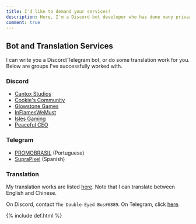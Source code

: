 ```yaml
---
title: I'd like to demand your services!
description: Here, I'm a Discord bot developer who has done many privaate contracts! Maybe you should... hire me?
comment: true
---
```


## Bot and Translation Services
I can write you a Discord/Telegram bot, or do some translation work for you. Below are groups I've successfully worked with.

### Discord
* [Cantox Studios](https://discord.gg/UaUtCmw)
* [Cookie's Community](https://discord.gg/YSYtKcc)
* [Glowstone Games](https://discord.gg/MjA5jaf)
* [InFlamesWeMust](https://twitch.tv/inflameswemust)
* [Isles Gaming](https://discord.gg/AB42Xpu)
* [Peaceful CEO](http://www.pceo.online/)

### Telegram
<script async src="https://telegram.org/js/telegram-widget.js?1" data-telegram-post="devlist/27" data-width="100%"></script>

* [PROMOBRASIL](https://t.me/promobrasil) (Portuguese)
* [SupraPixel](https://t.me/suprapixelsuprapixel) (Spanish)

### Translation
My translation works are listed [here](./#my-translations). Note that I can translate between English and Chinese.

On Discord, contact `The Double-Eyed Bus#6889`. On Telegram, click [here](https://t.me/austinhuang).

{% include def.html %}
